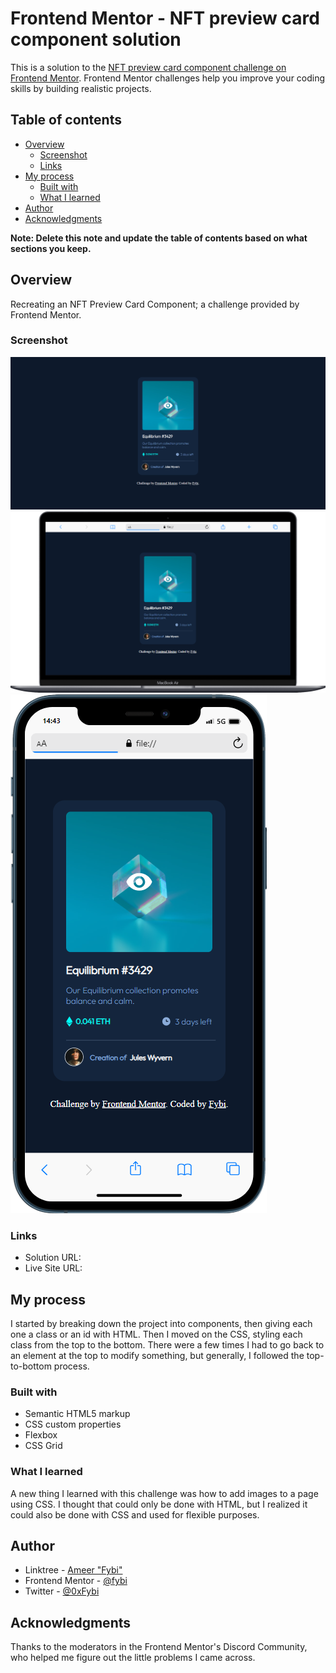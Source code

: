 # Frontend Mentor - NFT preview card component solution

This is a solution to the [NFT preview card component challenge on Frontend Mentor](https://www.frontendmentor.io/challenges/nft-preview-card-component-SbdUL_w0U). Frontend Mentor challenges help you improve your coding skills by building realistic projects. 

## Table of contents

- [Overview](#overview)
  - [Screenshot](#screenshot)
  - [Links](#links)
- [My process](#my-process)
  - [Built with](#built-with)
  - [What I learned](#what-i-learned)
- [Author](#author)
- [Acknowledgments](#acknowledgments)

**Note: Delete this note and update the table of contents based on what sections you keep.**

## Overview
Recreating an NFT Preview Card Component; a challenge provided by Frontend Mentor. 

### Screenshot

![](./solution/NFT-Preview-Card-desktop-preview.png)
![](./solution/NFT-Preview-Card-desktop.png)
![](./solution/NFT-Preview-Card-mobile.png)

### Links

- Solution URL: [](https://github.com/fybi/NFT-Preview-Card.git)
- Live Site URL: [](https://fybi.github.io/NFT-Preview-Card/)

## My process

I started by breaking down the project into components, then giving each one a class or an id with HTML. Then I moved on the CSS, styling each class from the top to the bottom. There were a few times I had to go back to an element at the top to modify something, but generally, I followed the top-to-bottom process. 

### Built with

- Semantic HTML5 markup
- CSS custom properties
- Flexbox
- CSS Grid

### What I learned

A new thing I learned with this challenge was how to add images to a page using CSS. I thought that could only be done with HTML, but I realized it could also be done with CSS and used for flexible purposes. 

## Author

- Linktree - [Ameer "Fybi"](https://linktr.ee/chieffybi)
- Frontend Mentor - [@fybi](https://www.frontendmentor.io/profile/fybi)
- Twitter - [@0xFybi](https://www.twitter.com/0xFybi)

## Acknowledgments

Thanks to the moderators in the Frontend Mentor's Discord Community, who helped me figure out the little problems I came across.
